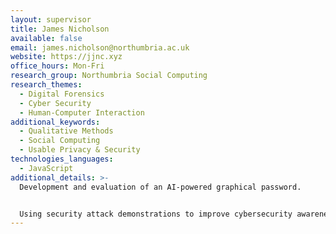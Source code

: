 ```yaml
---
layout: supervisor
title: James Nicholson
available: false
email: james.nicholson@northumbria.ac.uk
website: https://jjnc.xyz
office_hours: Mon-Fri
research_group: Northumbria Social Computing
research_themes:
  - Digital Forensics
  - Cyber Security
  - Human-Computer Interaction
additional_keywords:
  - Qualitative Methods
  - Social Computing
  - Usable Privacy & Security
technologies_languages:
  - JavaScript
additional_details: >-
  Development and evaluation of an AI-powered graphical password.


  Using security attack demonstrations to improve cybersecurity awareness (phishing/password management).
---
```

